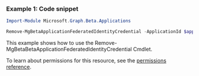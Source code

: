 ### Example 1: Code snippet

```powershellImport-Module Microsoft.Graph.Beta.Applications

Remove-MgBetaApplicationFederatedIdentityCredential -ApplicationId $applicationId -FederatedIdentityCredentialId $federatedIdentityCredentialId
```
This example shows how to use the Remove-MgBetaBetaApplicationFederatedIdentityCredential Cmdlet.
To learn about permissions for this resource, see the [permissions reference](/graph/permissions-reference).

